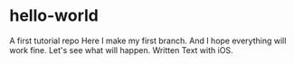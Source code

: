 # hello-world
A first tutorial repo
Here I make my first branch. And I hope everything will work fine.
Let's see what will happen.
Written Text with iOS. 